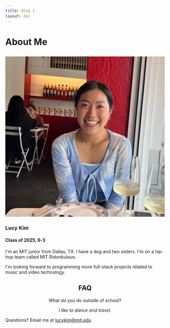 ```yaml
---
title: Blog 1
layout: doc
---
```


# About Me
<h2></h2>
<div class="row">
    <img alt="profile" src="./profile.jpeg" />
    <div>
        <h3>Lucy Kim</h3>
        <h4>Class of 2025, 6-3</h4>
        <p>I'm an MIT junior from Dallas, TX. I have a dog and two sisters. I'm on a hip-hop team called MIT Ridonkulous. </p>
        <p>I'm looking forward to programming more full-stack projects related to music and video technology.
        </p>
    </div>

</div>

<div style="text-align: center">

<h2>FAQ</h2>

<p style = "font-style: strong">What do you do outside of school?</p>
<p style = "font-style: italic">I like to dance and travel.</p>
</div>

<footer>
Questions? Email me at <a href="mailto:lucykim@mit.edu">lucykim@mit.edu</a>
</footer>